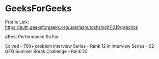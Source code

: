 # GeeksForGeeks

Profile Link: https://auth.geeksforgeeks.org/user/ashutoshsingh11019/practice

#Best Performance So Far

Solved - 700+ problem
Interview Series - Rank 12 in Interview Series - 62
GFG Summer Break Challenge - Rank 20
